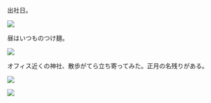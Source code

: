 出社日。

![](https://photos.apkas.net/medium/202401/20240130-101350.webp)

昼はいつものつけ麺。

![](https://photos.apkas.net/medium/202401/20240130-134626.webp)

オフィス近くの神社、散歩がてら立ち寄ってみた。正月の名残りがある。

![](https://photos.apkas.net/medium/202401/20240130-141000.webp)

![](https://photos.apkas.net/medium/202401/20240130-141006.webp)
